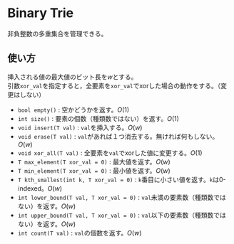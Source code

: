 # Binary Trie
非負整数の多重集合を管理できる。
## 使い方
挿入される値の最大値のビット長を$`w`$とする。  
引数`xor_val`を指定すると，全要素を`xor_val`でxorした場合の動作をする。（変更はしない）
- `bool empty()` : 空かどうかを返す。$`O(1)`$
- `int size()` : 要素の個数（種類数ではない）を返す。$`O(1)`$
- `void insert(T val)` : `val`を挿入する。$`O(w)`$
- `void erase(T val)` : `val`があれば１つ消去する。無ければ何もしない。 $`O(w)`$
- `void xor_all(T val)` : 全要素を`val`でxorした値に変更する。$`O(1)`$
- `T max_element(T xor_val = 0)` : 最大値を返す。$`O(w)`$
- `T min_element(T xor_val = 0)` : 最小値を返す。$`O(w)`$
- `T kth_smallest(int k, T xor_val = 0)` : `k`番目に小さい値を返す。`k`は0-indexed。$`O(w)`$
- `int lower_bound(T val, T xor_val = 0)` : `val`未満の要素数（種類数ではない）を返す。$`O(w)`$
- `int upper_bound(T val, T xor_val = 0)` : `val`以下の要素数（種類数ではない）を返す。$`O(w)`$
- `int count(T val)` : `val`の個数を返す。$`O(w)`$

